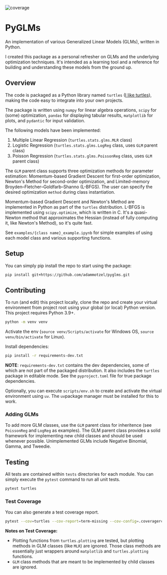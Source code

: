 ![coverage](https://img.shields.io/badge/coverage-93%25-brightgreen)


# PyGLMs

An implementation of various Generalized Linear Models (GLMs), written in Python.

I created this package as a personal refresher on GLMs and the underlying optimization techniques. It's intended as a learning tool and a reference for building and understanding these models from the ground up.


## Overview

The code is packaged as a Python library named `turtles` ([I like turtles](https://www.youtube.com/watch?v=CMNry4PE93Y)), making the code easy to integrate into your own projects.

The package is written using `numpy` for linear algebra operations, `scipy` for (some) optimization, `pandas` for displaying tabular results, `matplotlib` for plots, and `pydantic` for input validation.

The following models have been implemented:

1. Multiple Linear Regression (`turtles.stats.glms.MLR` class)
2. Logistic Regression (`turtles.stats.glms.LogReg` class, uses `GLM` parent class)
3. Poisson Regression (`turtles.stats.glms.PoissonReg` class, uses `GLM` parent class)

The `GLM` parent class supports three optimization methods for parameter estimation: Momentum-based Gradient Descent for first-order optimization, Newton's Method for second-order optimization, and Limited-memory Broyden–Fletcher–Goldfarb–Shanno (L-BFGS). The user can specify the desired optimization `method` during class instantiation.

Momentum-based Gradient Descent and Newton's Method are implemented in Python as part of the `turtles` distribution. L-BFGS is implemented using `scipy.optimize`, which is written in C. It's a quasi-Newton method that approximates the Hessian (instead of fully computing it, like Newton's Method), so it's quite fast.

See `examples/{class name}_example.ipynb` for simple examples of using each model class and various supporting functions.


## Setup

You can simply pip install the repo to start using the package:

```bash
pip install git+https://github.com/adammotzel/pyglms.git
```


## Contributing

To run (and edit) this project locally, clone the repo and create your virtual environment from project root using your global (or local) Python version. This project requires Python 3.9+.

```bash
python -m venv venv
```

Activate the env (`source venv/Scripts/activate` for Windows OS, `source venv/bin/activate` for Linux).

Install dependencies:

```bash
pip install -r requirements-dev.txt
```
**NOTE**: `requirements-dev.txt` contains the dev dependencies, some of which are not part of the packaged distribution. It also includes the `turtles` package in editable mode. See the `pyproject.toml` file for true package dependencies.

Optionally, you can execute `scripts/env.sh` to create and activate the virtual environment using `uv`. The `uv`package manager must be installed for this to work.


### Adding GLMs

To add more GLM classes, use the `GLM` parent class for inheritence (see `PoissonReg` and `LogReg` as examples). The GLM parent class provides a solid framework for implementing new child classes and should be used whenever possible. Unimplemented GLMs include Negative Binomial, Gamma, and Tweedie.


## Testing

All tests are contained within `tests` directories for each module. You can simply execute the `pytest` command to run all unit tests.

```bash
pytest turtles
```


### Test Coverage

You can also generate a test coverage report.

```bash
pytest --cov=turtles --cov-report=term-missing --cov-config=.coveragerc -p no:warnings
```

**Notes on Test Coverage:**
- Plotting functions from `turtles.plotting` are tested, but plotting methods in GLM classes 
(like `MLR`) are ignored. Those class methods are essentially just wrappers around `matplotlib` 
and `turtles.plotting` functions.
- `GLM` class methods that are meant to be implemented by child classes are ignored.
